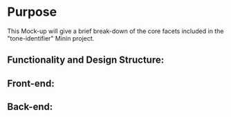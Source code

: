 # Purpose
This Mock-up will give a brief break-down of the core facets included in the "tone-identifier" Minin project.

## Functionality and Design Structure:

## Front-end:

## Back-end:
